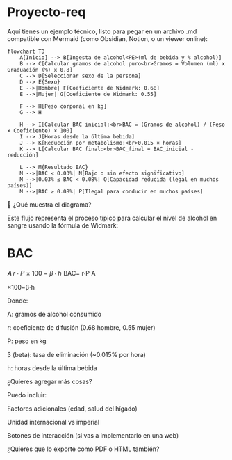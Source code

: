 # Proyecto-req

Aquí tienes un ejemplo técnico, listo para pegar en un archivo .md compatible con Mermaid (como Obsidian, Notion, o un viewer online):

```mermaid
flowchart TD
    A[Inicio] --> B[Ingesta de alcohol<PE>(ml de bebida y % alcohol)]
    B --> C[Calcular gramos de alcohol puro<br>Gramos = Volumen (ml) x Graduación (%) x 0.8]
    C --> D[Seleccionar sexo de la persona]
    D --> E{Sexo}
    E -->|Hombre| F[Coeficiente de Widmark: 0.68]
    E -->|Mujer| G[Coeficiente de Widmark: 0.55]
    
    F --> H[Peso corporal en kg]
    G --> H

    H --> I[Calcular BAC inicial:<br>BAC = (Gramos de alcohol) / (Peso × Coeficiente) × 100]
    I --> J[Horas desde la última bebida]
    J --> K[Reducción por metabolismo:<br>0.015 × horas]
    K --> L[Calcular BAC final:<br>BAC_final = BAC_inicial - reducción]

    L --> M{Resultado BAC}
    M -->|BAC < 0.03%| N[Bajo o sin efecto significativo]
    M -->|0.03% ≤ BAC < 0.08%| O[Capacidad reducida (legal en muchos países)]
    M -->|BAC ≥ 0.08%| P[Ilegal para conducir en muchos países]
```

📌 ¿Qué muestra el diagrama?

Este flujo representa el proceso típico para calcular el nivel de alcohol en sangre usando la fórmula de Widmark:

BAC
=
𝐴
𝑟
⋅
𝑃
×
100
−
𝛽
⋅
ℎ
BAC=
r⋅P
A
	​

×100−β⋅h

Donde:

A: gramos de alcohol consumido

r: coeficiente de difusión (0.68 hombre, 0.55 mujer)

P: peso en kg

β (beta): tasa de eliminación (~0.015% por hora)

h: horas desde la última bebida

¿Quieres agregar más cosas?

Puedo incluir:

Factores adicionales (edad, salud del hígado)

Unidad internacional vs imperial

Botones de interacción (si vas a implementarlo en una web)

¿Quieres que lo exporte como PDF o HTML también?
